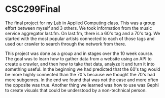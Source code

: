 # CSC299Final
The final project for my Lab in Applied Computing class. This was a group effort between myself and 3 others. We took information from the music service aggregator last.fm. On last.fm, there is a 60's tag and a 70's tag. We started with the most popular artists connected to each of those tags and used our crawler to search through the network from there.  

This project was done as a group and in stages over the 10 week course. The goal was to learn how to gather data from a website using an API to create a crawler, and then how to take that data, analyze it and turn it into something useful. In the beginning we had predicted that the 60's tag would be more highly connected than the 70's because we thought the 70's had more subgenres. In the end we found that was not the case and more often the opposite was true. Another thing we learned was how to use was Gephi to create visuals that could be understood by a non-technical person. 
